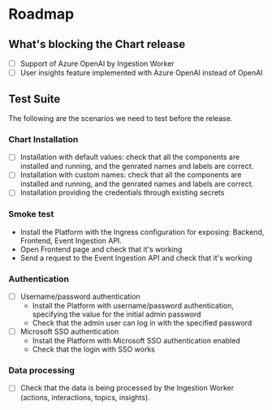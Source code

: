 # Roadmap

## What's blocking the Chart release

- [ ] Support of Azure OpenAI by Ingestion Worker
- [ ] User insights feature implemented with Azure OpenAI instead of OpenAI

## Test Suite

The following are the scenarios we need to test before the release.

### Chart Installation

- [ ] Installation with default values: check that all the components are installed and running, and the genrated
  names and labels are correct.
- [ ] Installation with custom names: check that all the components are installed and running, and the genrated
  names and labels are correct.
- [ ] Installation providing the credentials through existing secrets

### Smoke test

- Install the Platform with the Ingress configuration for exposing: Backend, Frontend, Event Ingestion API.
- Open Frontend page and check that it's working
- Send a request to the Event Ingestion API and check that it's working

### Authentication

- [ ] Username/password authentication
    - Install the Platform with username/password authentication, specifying the value for the initial admin password
    - Check that the admin user can log in with the specified password
- [ ] Microsoft SSO authentication
    - Install the Platform with Microsoft SSO authentication enabled
    - Check that the login with SSO works

### Data processing

- [ ] Check that the data is being processed by the Ingestion Worker (actions, interactions, topics, insights).